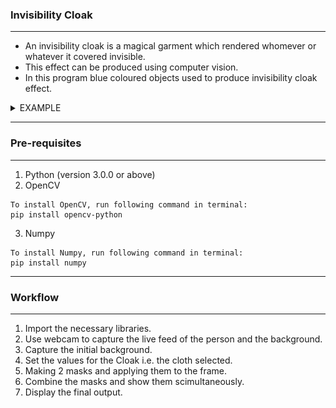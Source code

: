 ### Invisibility Cloak
<hr>

* An invisibility cloak is a magical garment which rendered whomever or whatever it covered invisible.
* This effect can be produced using computer vision.
* In this program blue coloured objects used to produce invisibility cloak effect.
<details>
<summary>
EXAMPLE
</summary>

![Example](example.gif)
</details>
<hr>

### Pre-requisites
<hr>

1. Python (version 3.0.0 or above)
2. OpenCV
```
To install OpenCV, run following command in terminal:
pip install opencv-python
```
3. Numpy
```
To install Numpy, run following command in terminal:
pip install numpy
```
<hr>

### Workflow

<hr>

1. Import the necessary libraries.
2. Use webcam to capture the live feed of the person and the background.
3. Capture the initial background.
4. Set the values for the Cloak i.e. the cloth selected.
5. Making 2 masks and applying them to the frame.
6. Combine the masks and show them scimultaneously.
7. Display the final output.
